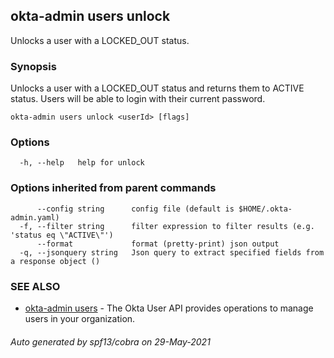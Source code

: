 ## okta-admin users unlock

Unlocks a user with a LOCKED_OUT status.

### Synopsis

Unlocks a user with a LOCKED_OUT status and returns them to ACTIVE status. Users will be able to login with their current password.

```
okta-admin users unlock <userId> [flags]
```

### Options

```
  -h, --help   help for unlock
```

### Options inherited from parent commands

```
      --config string      config file (default is $HOME/.okta-admin.yaml)
  -f, --filter string      filter expression to filter results (e.g. 'status eq \"ACTIVE\"')
      --format             format (pretty-print) json output
  -q, --jsonquery string   Json query to extract specified fields from a response object ()
```

### SEE ALSO

* [okta-admin users](okta-admin_users.md)	 - The Okta User API provides operations to manage users in your organization.

###### Auto generated by spf13/cobra on 29-May-2021
